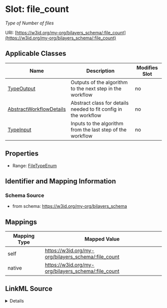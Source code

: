 

# Slot: file_count


_Type of Number of files_





URI: [https://w3id.org/my-org/bilayers_schema/:file_count](https://w3id.org/my-org/bilayers_schema/:file_count)



<!-- no inheritance hierarchy -->





## Applicable Classes

| Name | Description | Modifies Slot |
| --- | --- | --- |
| [TypeOutput](TypeOutput.md) | Outputs of the algorithm to the next step in the workflow |  no  |
| [AbstractWorkflowDetails](AbstractWorkflowDetails.md) | Abstract class for details needed to fit config in the workflow |  no  |
| [TypeInput](TypeInput.md) | Inputs to the algorithm from the last step of the workflow |  no  |







## Properties

* Range: [FileTypeEnum](FileTypeEnum.md)





## Identifier and Mapping Information







### Schema Source


* from schema: https://w3id.org/my-org/bilayers_schema




## Mappings

| Mapping Type | Mapped Value |
| ---  | ---  |
| self | https://w3id.org/my-org/bilayers_schema/:file_count |
| native | https://w3id.org/my-org/bilayers_schema/:file_count |




## LinkML Source

<details>
```yaml
name: file_count
description: Type of Number of files
from_schema: https://w3id.org/my-org/bilayers_schema
rank: 1000
alias: file_count
domain_of:
- AbstractWorkflowDetails
range: FileTypeEnum
required: false

```
</details>